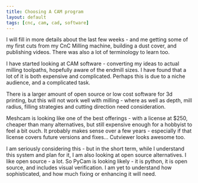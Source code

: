 ```yaml
---
title: Choosing A CAM program
layout: default
tags: [cnc, cam, cad, software]
---
```

I will fill in more details about the last few weeks - and me getting some of my first cuts from my CnC Milling machine, 
building a dust cover, and publishing videos. There was also a lot of terminology to learn too.

I have started looking at CAM software - converting my ideas to actual milling toolpaths, hopefully aware of the endmill sizes. I have found that a lot of it is both expensive and complicated. Perhaps this is due to a niche audience, and a complicated task. 

There is a larger amount of open source or low cost software for 3d printing, but this will not work well with milling - where as well as depth, mill radius, filling strategies and cutting direction need consideration.

Meshcam is looking like one of the best offerings - with a license at $250, cheaper than many alternatives, but still expensive enough for a hobbyist to feel a bit ouch. It probably makes sense over a few years - especially if that license covers future versions and fixes... Cutviewer looks awesome too.

I am seriously considering this - but in the short term, while I understand this system and plan for it, I am also looking at open source alternatives. I like open source - a lot. So PyCam is looking likely - it is python, it is open source, and includes visual verification. I am yet to understand how sophisticated, and how much fixing or enhancing it will need.
